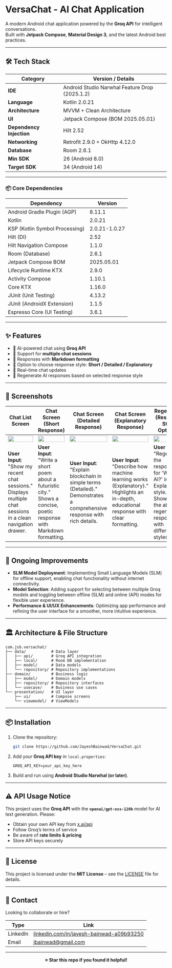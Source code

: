 # VersaChat - AI Chat Application

A modern Android chat application powered by the **Groq API** for intelligent conversations.  
Built with **Jetpack Compose**, **Material Design 3**, and the latest Android best practices.

---

## 🛠 Tech Stack

| Category | Version / Details |
| --- | --- |
| **IDE** | Android Studio Narwhal Feature Drop (2025.1.2) |
| **Language** | Kotlin 2.0.21 |
| **Architecture** | MVVM + Clean Architecture |
| **UI** | Jetpack Compose (BOM 2025.05.01) |
| **Dependency Injection** | Hilt 2.52 |
| **Networking** | Retrofit 2.9.0 + OkHttp 4.12.0 |
| **Database** | Room 2.6.1 |
| **Min SDK** | 26 (Android 8.0) |
| **Target SDK** | 34 (Android 14) |

---

### 📦 Core Dependencies

| Dependency | Version |
| --- | --- |
| Android Gradle Plugin (AGP) | 8.11.1 |
| Kotlin | 2.0.21 |
| KSP (Kotlin Symbol Processing) | 2.0.21-1.0.27 |
| Hilt (DI) | 2.52 |
| Hilt Navigation Compose | 1.1.0 |
| Room (Database) | 2.6.1 |
| Jetpack Compose BOM | 2025.05.01 |
| Lifecycle Runtime KTX | 2.9.0 |
| Activity Compose | 1.10.1 |
| Core KTX | 1.16.0 |
| JUnit (Unit Testing) | 4.13.2 |
| JUnit (AndroidX Extension) | 1.1.5 |
| Espresso Core (UI Testing) | 3.6.1 |

---

## ✨ Features

- 🤖 AI-powered chat using **Groq API**
- 💬 Support for **multiple chat sessions**
- 📝 Responses with **Markdown formatting**
- 🎯 Option to choose response style: **Short / Detailed / Explanatory**
- 🔄 Real-time chat updates
- 🔄 Regenerate AI responses based on selected response style

---

## 📸 Screenshots

| Chat List Screen | Chat Screen (Short Response) | Chat Screen (Detailed Response) | Chat Screen (Explanatory Response) | Regenerate (Response Style Options) |
|------------------|-----------------------------|--------------------------------|------------------------------------|------------------------------------|
| <img src="https://github.com/user-attachments/assets/b130caf5-9002-40cb-ae2b-b79f4b589e54" width="100%"/> | <img src="https://github.com/user-attachments/assets/4bf44ac4-49ec-4cbe-a0eb-a658c5182a6c" width="100%"/> | <img src="https://github.com/user-attachments/assets/eaae2dfb-5ef5-4526-bda9-768ecd5496d2" width="100%"/> | <img src="https://github.com/user-attachments/assets/da4a70e8-31e1-4dff-aff8-4f7e9690a4ed" width="100%"/> | <img src="https://github.com/user-attachments/assets/07d199ce-ee97-4d36-adc0-932e3ac04085" width="100%"/> |
| **User Input**: "Show my recent chat sessions." <br> Displays multiple chat sessions in a clean navigation drawer. | **User Input**: "Write a short poem about a futuristic city." <br> Shows a concise, poetic response with Markdown formatting. | **User Input**: "Explain blockchain in simple terms (Detailed)." <br> Demonstrates a comprehensive response with rich details. | **User Input**: "Describe how machine learning works (Explanatory)." <br> Highlights an in-depth, educational response with clear formatting. | **User Input**: "Regenerate the response for 'What is AI?' in Explanatory style." <br> Showcases the ability to regenerate responses with different styles. |

---

## 🚀 Ongoing Improvements

- **SLM Model Deployment**: Implementing Small Language Models (SLM) for offline support, enabling chat functionality without internet connectivity.
- **Model Selection**: Adding support for selecting between multiple Groq models and toggling between offline (SLM) and online (API) modes for flexible user experience.
- **Performance & UI/UX Enhancements**: Optimizing app performance and refining the user interface for a smoother, more intuitive experience.

---

## 🏛 Architecture & File Structure

```
com.jsb.versachat/
├── data/           # Data layer
│   ├── api/        # Groq API integration
│   ├── local/      # Room DB implementation
│   ├── model/      # Data models
│   └── repository/ # Repository implementations
├── domain/         # Business logic
│   ├── model/      # Domain models
│   ├── repository/ # Repository interfaces
│   └── usecase/    # Business use cases
└── presentation/   # UI layer
    ├── ui/         # Compose screens
    └── viewmodel/  # ViewModels
```

---

## 📦 Installation

1. Clone the repository:

   ```bash
   git clone https://github.com/JayeshBainwad/VersaChat.git
   ```

2. Add your **Groq API key** in `local.properties`:

   ```
   GROQ_API_KEY=your_api_key_here
   ```

3. Build and run using **Android Studio Narwhal (or later)**.

---

## ⚠️ API Usage Notice

This project uses the **Groq API** with the **`openai/gpt-oss-120b`** model for AI text generation. Please:

* Obtain your own API key from [x.ai/api](https://x.ai/api)
* Follow Groq’s terms of service
* Be aware of **rate limits & pricing**
* Store API keys securely

---

## 📄 License

This project is licensed under the **MIT License** – see the [LICENSE](./LICENSE) file for details.

---

## 📩 Contact

Looking to collaborate or hire?

| Type     | Link                                                                                             |
| -------- | ------------------------------------------------------------------------------------------------ |
| LinkedIn | [linkedin.com/in/jayesh-bainwad-a09b93250](https://www.linkedin.com/in/jayesh-bainwad-a09b93250) |
| Email    | [jbainwad@gmail.com](mailto:jbainwad@gmail.com)                                                  |

---

<div align="center">
<strong>⭐ Star this repo if you found it helpful!</strong>
</div>

